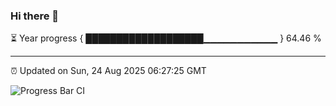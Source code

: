 ### Hi there 👋

⏳ Year progress { ███████████████████▁▁▁▁▁▁▁▁▁▁▁ } 64.46 %

---

⏰ Updated on Sun, 24 Aug 2025 06:27:25 GMT

![Progress Bar CI](https://github.com/liununu/liununu/workflows/Progress%20Bar%20CI/badge.svg)
